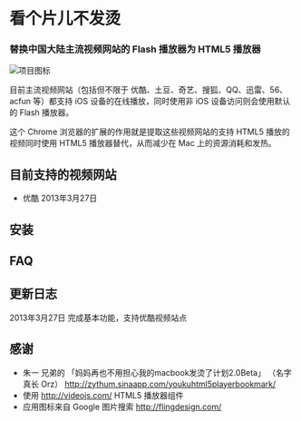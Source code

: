 # 看个片儿不发烫

### 替换中国大陆主流视频网站的 Flash 播放器为 HTML5 播放器

![项目图标](https://raw.github.com/feelinglucky/chrome-plugin-to-replace-fuck-flash-player/master/icon_128.png)

目前主流视频网站（包括但不限于 优酷、土豆、奇艺、搜狐、QQ、迅雷、56、acfun 等）都支持 iOS 设备的在线播放，同时使用非 iOS 设备访问则会使用默认的 Flash 播放器。

这个 Chrome 浏览器的扩展的作用就是提取这些视频网站的支持 HTML5 播放的视频同时使用 HTML5 播放器替代，从而减少在 Mac 上的资源消耗和发热。


## 目前支持的视频网站

* 优酷 2013年3月27日


## 安装


## FAQ


## 更新日志

2013年3月27日  完成基本功能，支持优酷视频站点

## 感谢

* 朱一 兄弟的 「妈妈再也不用担心我的macbook发烫了计划2.0Beta」 （名字真长 Orz） http://zythum.sinaapp.com/youkuhtml5playerbookmark/
* 使用 http://videojs.com/  HTML5 播放器组件
* 应用图标来自 Google 图片搜索 http://flingdesign.com/ 

